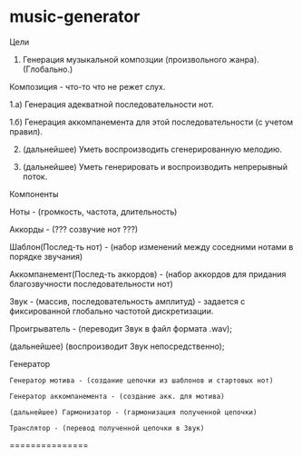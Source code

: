 music-generator
===============

Цели

1) Генерация музыкальной композции (произвольного жанра). (Глобально.)

Композиция - что-то что не режет слух. 

1.а) Генерация адекватной последовательности нот.

1.б) Генерация аккомпанемента для этой последовательности (с учетом правил).

2. (дальнейшее) Уметь воспроизводить сгенерированную мелодию.

3. (дальнейшее) Уметь генерировать и воспроизводить непрерывный поток.

Компоненты

Ноты - (громкость, частота, длительность)

Аккорды - (??? созвучие нот ???)

Шаблон(Послед-ть нот) - (набор изменений между соседними нотами в порядке звучания)

Аккомпанемент(Послед-ть аккордов) - (набор аккордов для придания благозвучности последовательности нот)

Звук - (массив, последовательность амплитуд) - задается с фиксированной глобально частотой дискретизации.

Проигрыватель - (переводит Звук в файл формата .wav);

(дальнейшее)	(воспроизводит Звук непосредственно);

Генератор

	Генератор мотива - (создание цепочки из шаблонов и стартовых нот)

	Генератор аккомпанемента - (создание акк. для мотива)

	(дальнейшее) Гармонизатор - (гармонизация полученной цепочки)

	Транслятор - (перевод полученной цепочки в Звук)

===============


